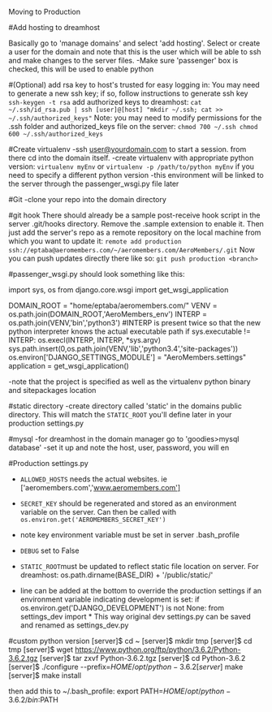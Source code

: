 Moving to Production

#Add hosting to dreamhost

Basically go to 'manage domains' and select 'add hosting'. Select or create a user for the domain and note that this is the user which will be able to ssh and make changes to the server files. 
-Make sure 'passenger' box is checked, this will be used to enable python

#(Optional) add rsa key to host's trusted for easy logging in:
You may need to generate a new ssh key; if so, follow instructions to generate ssh key
`ssh-keygen -t rsa`
add authorized keys to dreamhost:
`cat ~/.ssh/id_rsa.pub | ssh [user]@[host] "mkdir ~/.ssh; cat >> ~/.ssh/authorized_keys"`
Note: you may need to modify permissions for the .ssh folder and authorized_keys file on the server:
`chmod 700 ~/.ssh
chmod 600 ~/.ssh/authorized_keys`


#Create virtualenv 
-ssh user@yourdomain.com to start a session. from there cd into the domain itself.
-create virtualenv with appropriate python version: `virtualenv myEnv` or `virtualenv -p /path/to/python myEnv` if you need to specify a different python version
-this environment will be linked to the server through the passenger_wsgi.py file later

#Git 
-clone your repo into the domain directory

#git hook
There should already be a sample post-receive hook script in the server .git/hooks directory. Remove the .sample extension to enable it.
Then just add the server's repo as a remote repository on the local machine from which you want to update it:
`remote add production ssh://eptaba@aeromembers.com/~/aeromembers.com/AeroMembers/.git`
Now you can push updates directly there like so:
`git push production <branch>`

#passenger_wsgi.py
should look something like this:

import sys, os
from django.core.wsgi import get_wsgi_application


DOMAIN_ROOT = "home/eptaba/aeromembers.com/"
VENV = os.path.join(DOMAIN_ROOT,'AeroMembers_env')
INTERP = os.path.join(VENV,'bin','python3')
\#INTERP is present twice so that the new python interpreter knows the actual executable path 
if sys.executable != INTERP: os.execl(INTERP, INTERP, *sys.argv)
sys.path.insert(0,os.path.join(VENV,'lib','python3.4','site-packages'))
os.environ['DJANGO_SETTINGS_MODULE'] = "AeroMembers.settings"
application = get_wsgi_application()

-note that the project is specified as well as the virtualenv python binary and sitepackages location

#static directory
-create directory called 'static' in the domains public directory. This will match the `STATIC_ROOT` you'll define later in your production settings.py

#mysql
-for dreamhost in the domain manager go to 'goodies>mysql database'
-set it up and note the host, user, password, you will en

#Production settings.py

- `ALLOWED_HOSTS` needs the actual websites. ie ['aeromembers.com','www.aeromembers.com']

- `SECRET_KEY` should be regenerated and stored as an environment variable on the server. Can then be called with `os.environ.get('AEROMEMBERS_SECRET_KEY')`
- note key environment variable must be set in server .bash_profile 

- `DEBUG` set to False

- `STATIC_ROOT`must be updated to reflect static file location on server. For dreamhost: os.path.dirname(BASE_DIR) + '/public/static/'

- line can be added at the bottom to override the production settings if an environment variable indicating development is set:
if os.environ.get('DJANGO_DEVELOPMENT') is not None:
    from settings_dev import *
This way original dev settings.py can be saved and renamed as settings_dev.py

#custom python version
[server]$ cd ~
[server]$ mkdir tmp
[server]$ cd tmp
[server]$ wget https://www.python.org/ftp/python/3.6.2/Python-3.6.2.tgz
[server]$ tar zxvf Python-3.6.2.tgz 
[server]$ cd Python-3.6.2 
[server]$ ./configure --prefix=$HOME/opt/python-3.6.2
[server]$ make
[server]$ make install

then add this to ~/.bash_profile:
export PATH=$HOME/opt/python-3.6.2/bin:$PATH

